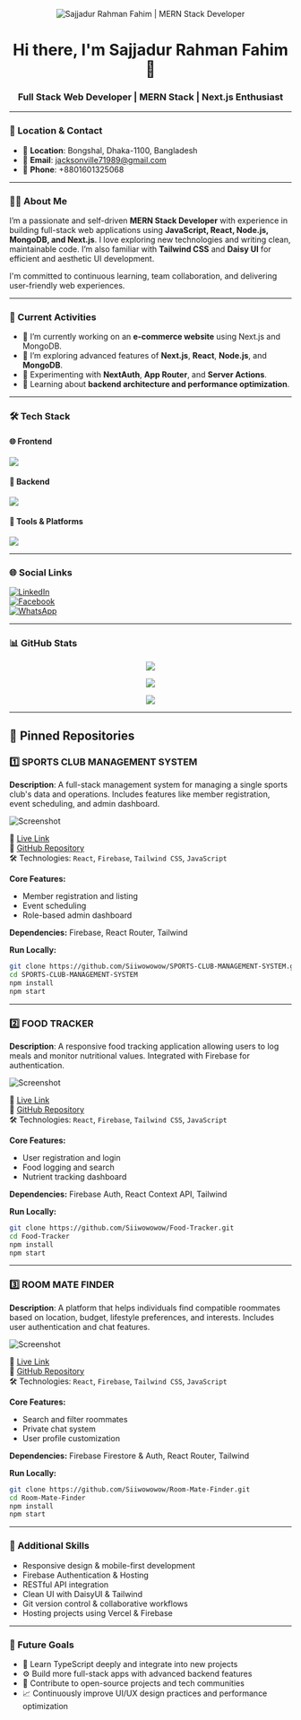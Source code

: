 <!-- Banner Image -->
<p align="center">
  <img src="https://i.ibb.co.com/zvC26BY/photo-2025-08-07-20-19-28.jpg" alt="Sajjadur Rahman Fahim | MERN Stack Developer" />
</p>

<h1 align="center">Hi there, I'm Sajjadur Rahman Fahim 👋</h1>
<h3 align="center">Full Stack Web Developer | MERN Stack | Next.js Enthusiast</h3>

---

### 📍 Location & Contact
- 📍 **Location**: Bongshal, Dhaka-1100, Bangladesh  
- 📧 **Email**: jacksonville71989@gmail.com  
- 📱 **Phone**: +8801601325068

---

### 👨‍💻 About Me
I’m a passionate and self-driven **MERN Stack Developer** with experience in building full-stack web applications using **JavaScript, React, Node.js, MongoDB, and Next.js**. I love exploring new technologies and writing clean, maintainable code. I’m also familiar with **Tailwind CSS** and **Daisy UI** for efficient and aesthetic UI development.

I'm committed to continuous learning, team collaboration, and delivering user-friendly web experiences.

---

### 🚀 Current Activities
- 🔭 I’m currently working on an **e-commerce website** using Next.js and MongoDB.
- 🌱 I’m exploring advanced features of **Next.js**, **React**, **Node.js**, and **MongoDB**.
- 🧪 Experimenting with **NextAuth**, **App Router**, and **Server Actions**.
- 💬 Learning about **backend architecture and performance optimization**.

---

### 🛠 Tech Stack

#### 🌐 Frontend
<p>
  <img src="https://skillicons.dev/icons?i=html,css,js,react,nextjs,tailwind" />
</p>

#### 💾 Backend
<p>
  <img src="https://skillicons.dev/icons?i=nodejs,express,mongodb" />
</p>

#### 🧰 Tools & Platforms
<p>
  <img src="https://skillicons.dev/icons?i=git,github,vercel,postman,vscode,figma" />
</p>

---

### 🌐 Social Links
[![LinkedIn](https://img.shields.io/badge/LinkedIn-blue?style=flat&logo=linkedin)](https://www.linkedin.com/in/sajjadur-rahman-fahim-9384b3379)  
[![Facebook](https://img.shields.io/badge/Facebook-1877f2?style=flat&logo=facebook&logoColor=white)](https://www.facebook.com/share/16wnF78psi/?mibextid=wwXIfr)  
[![WhatsApp](https://img.shields.io/badge/WhatsApp-25D366?style=flat&logo=whatsapp&logoColor=white)](https://wa.me/8801601325068)

---

### 📊 GitHub Stats

<p align="center">
  <img src="https://github-readme-stats.vercel.app/api?username=Siiwowowow&show_icons=true&theme=react" />
</p>

<p align="center">
  <img src="https://streak-stats.demolab.com?user=Siiwowowow&theme=react" />
</p>

<p align="center">
  <img src="https://github-readme-stats.vercel.app/api/top-langs/?username=Siiwowowow&layout=compact&theme=react" />
</p>

---

## 📌 Pinned Repositories

### 1️⃣ SPORTS CLUB MANAGEMENT SYSTEM

**Description**: A full-stack management system for managing a single sports club's data and operations. Includes features like member registration, event scheduling, and admin dashboard.

![Screenshot](https://i.ibb.co/x8w8SCF/sportsclub-screenshot.jpg)

🔗 [Live Link](https://a-12-sport-org.web.app)  
📁 [GitHub Repository](https://github.com/Siiwowowow/SPORTS-CLUB-MANAGEMENT-SYSTEM)  
🛠 Technologies: `React`, `Firebase`, `Tailwind CSS`, `JavaScript`

**Core Features:**
- Member registration and listing
- Event scheduling
- Role-based admin dashboard

**Dependencies:** Firebase, React Router, Tailwind

**Run Locally:**
```bash
git clone https://github.com/Siiwowowow/SPORTS-CLUB-MANAGEMENT-SYSTEM.git
cd SPORTS-CLUB-MANAGEMENT-SYSTEM
npm install
npm start
```

---

### 2️⃣ FOOD TRACKER

**Description**: A responsive food tracking application allowing users to log meals and monitor nutritional values. Integrated with Firebase for authentication.

![Screenshot](https://i.ibb.co/68m17v5/foodtracker-screenshot.jpg)

🔗 [Live Link](https://food-tracker-auth.web.app/)  
📁 [GitHub Repository](https://github.com/Siiwowowow/Food-Tracker)  
🛠 Technologies: `React`, `Firebase`, `Tailwind CSS`, `JavaScript`

**Core Features:**
- User registration and login
- Food logging and search
- Nutrient tracking dashboard

**Dependencies:** Firebase Auth, React Context API, Tailwind

**Run Locally:**
```bash
git clone https://github.com/Siiwowowow/Food-Tracker.git
cd Food-Tracker
npm install
npm start
```

---

### 3️⃣ ROOM MATE FINDER

**Description**: A platform that helps individuals find compatible roommates based on location, budget, lifestyle preferences, and interests. Includes user authentication and chat features.

![Screenshot](https://i.ibb.co/MV2r9g4/roommate-screenshot.jpg)

🔗 [Live Link](https://room-mate-auth.web.app)  
📁 [GitHub Repository](https://github.com/Siiwowowow/Room-Mate-Finder)  
🛠 Technologies: `React`, `Firebase`, `Tailwind CSS`, `JavaScript`

**Core Features:**
- Search and filter roommates
- Private chat system
- User profile customization

**Dependencies:** Firebase Firestore & Auth, React Router, Tailwind

**Run Locally:**
```bash
git clone https://github.com/Siiwowowow/Room-Mate-Finder.git
cd Room-Mate-Finder
npm install
npm start
```

---

### 🧠 Additional Skills
- Responsive design & mobile-first development
- Firebase Authentication & Hosting
- RESTful API integration
- Clean UI with DaisyUI & Tailwind
- Git version control & collaborative workflows
- Hosting projects using Vercel & Firebase

---

### 📌 Future Goals
- 🧩 Learn TypeScript deeply and integrate into new projects
- ⚙️ Build more full-stack apps with advanced backend features
- 💼 Contribute to open-source projects and tech communities
- 📈 Continuously improve UI/UX design practices and performance optimization
